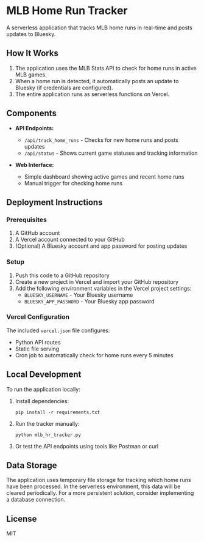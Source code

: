 # MLB Home Run Tracker

A serverless application that tracks MLB home runs in real-time and posts updates to Bluesky.

## How It Works

1. The application uses the MLB Stats API to check for home runs in active MLB games.
2. When a home run is detected, it automatically posts an update to Bluesky (if credentials are configured).
3. The entire application runs as serverless functions on Vercel.

## Components

- **API Endpoints:**
  - `/api/track_home_runs` - Checks for new home runs and posts updates
  - `/api/status` - Shows current game statuses and tracking information
  
- **Web Interface:**
  - Simple dashboard showing active games and recent home runs
  - Manual trigger for checking home runs

## Deployment Instructions

### Prerequisites

1. A GitHub account
2. A Vercel account connected to your GitHub
3. (Optional) A Bluesky account and app password for posting updates

### Setup

1. Push this code to a GitHub repository
2. Create a new project in Vercel and import your GitHub repository
3. Add the following environment variables in the Vercel project settings:
   - `BLUESKY_USERNAME` - Your Bluesky username
   - `BLUESKY_APP_PASSWORD` - Your Bluesky app password

### Vercel Configuration

The included `vercel.json` file configures:
- Python API routes
- Static file serving
- Cron job to automatically check for home runs every 5 minutes

## Local Development

To run the application locally:

1. Install dependencies:
   ```
   pip install -r requirements.txt
   ```

2. Run the tracker manually:
   ```
   python mlb_hr_tracker.py
   ```

3. Or test the API endpoints using tools like Postman or curl

## Data Storage

The application uses temporary file storage for tracking which home runs have been processed. In the serverless environment, this data will be cleared periodically. For a more persistent solution, consider implementing a database connection.

## License

MIT
